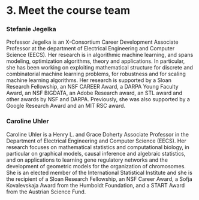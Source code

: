 # 3. Meet the course team

### Stefanie Jegelka
Professor Jegelka is an X-Consortium Career Development Associate Professor at the department of Electrical Engineering and Computer Science (EECS).
Her research is in algorithmic machine learning, and spans modeling, optimization algorithms, theory and applications. In particular, she has been working on exploiting mathematical structure for discrete and combinatorial machine learning problems, for robustness and for scaling machine learning algorithms.
Her research is supported by a Sloan Research Fellowship, an NSF CAREER Award, a DARPA Young Faculty Award, an NSF BIGDATA, an Adobe Research award, an STL award and other awards by NSF and DARPA. Previously, she was also supported by a Google Research Award and an MIT RSC award.

### Caroline Uhler
Caroline Uhler is a Henry L. and Grace Doherty Associate Professor in the Department of Electrical Engineering and Computer Science (EECS).
Her research focuses on mathematical statistics and computational biology, in particular on graphical models, causal inference and algebraic statistics, and on applications to learning gene regulatory networks and the development of geometric models for the organization of chromosomes.
She is an elected member of the International Statistical Institute and she is the recipient of a Sloan Research Fellowship, an NSF Career Award, a Sofja Kovalevskaja Award from the Humboldt Foundation, and a START Award from the Austrian Science Fund.